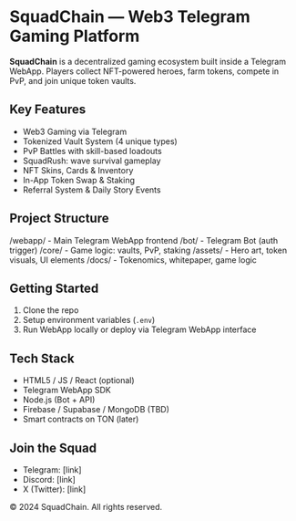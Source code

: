 # SquadChain — Web3 Telegram Gaming Platform

**SquadChain** is a decentralized gaming ecosystem built inside a Telegram WebApp.
Players collect NFT-powered heroes, farm tokens, compete in PvP, and join unique token vaults.

## Key Features
- Web3 Gaming via Telegram
- Tokenized Vault System (4 unique types)
- PvP Battles with skill-based loadouts
- SquadRush: wave survival gameplay
- NFT Skins, Cards & Inventory
- In-App Token Swap & Staking
- Referral System & Daily Story Events

## Project Structure
/webapp/      - Main Telegram WebApp frontend
/bot/         - Telegram Bot (auth trigger)
/core/        - Game logic: vaults, PvP, staking
/assets/      - Hero art, token visuals, UI elements
/docs/        - Tokenomics, whitepaper, game logic

## Getting Started
1. Clone the repo
2. Setup environment variables (`.env`)
3. Run WebApp locally or deploy via Telegram WebApp interface

## Tech Stack
- HTML5 / JS / React (optional)
- Telegram WebApp SDK
- Node.js (Bot + API)
- Firebase / Supabase / MongoDB (TBD)
- Smart contracts on TON (later)

## Join the Squad
- Telegram: [link]
- Discord: [link]
- X (Twitter): [link]

© 2024 SquadChain. All rights reserved.
